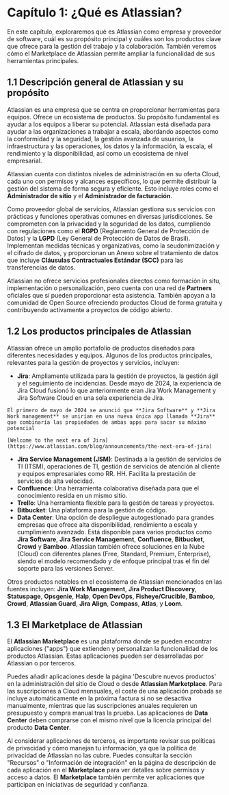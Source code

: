 # Capítulo 1: ¿Qué es Atlassian?

En este capítulo, exploraremos qué es Atlassian como empresa y proveedor de software, cuál es su propósito principal y cuáles son los productos clave que ofrece para la gestión del trabajo y la colaboración. También veremos cómo el Marketplace de Atlassian permite ampliar la funcionalidad de sus herramientas principales.

## 1.1 Descripción general de Atlassian y su propósito

Atlassian es una empresa que se centra en proporcionar herramientas para equipos. Ofrece un ecosistema de productos. Su propósito fundamental es ayudar a los equipos a liberar su potencial. Atlassian está diseñada para ayudar a las organizaciones a trabajar a escala, abordando aspectos como la conformidad y la seguridad, la gestión avanzada de usuarios, la infraestructura y las operaciones, los datos y la información, la escala, el rendimiento y la disponibilidad, así como un ecosistema de nivel empresarial.

Atlassian cuenta con distintos niveles de administración en su oferta Cloud, cada uno con permisos y alcances específicos, lo que permite distribuir la gestión del sistema de forma segura y eficiente. Esto incluye roles como el **Administrador de sitio** y el **Administrador de facturación**.

Como proveedor global de servicios, Atlassian gestiona sus servicios con prácticas y funciones operativas comunes en diversas jurisdicciones. Se comprometen con la privacidad y la seguridad de los datos, cumpliendo con regulaciones como el **RGPD** (Reglamento General de Protección de Datos) y la **LGPD** (Ley General de Protección de Datos de Brasil). Implementan medidas técnicas y organizativas, como la seudonimización y el cifrado de datos, y proporcionan un Anexo sobre el tratamiento de datos que incluye **Cláusulas Contractuales Estándar (SCC)** para las transferencias de datos.

Atlassian no ofrece servicios profesionales directos como formación in situ, implementación o personalización, pero cuenta con una red de **Partners** oficiales que sí pueden proporcionar esta asistencia. También apoyan a la comunidad de Open Source ofreciendo productos Cloud de forma gratuita y contribuyendo activamente a proyectos de código abierto.

## 1.2 Los productos principales de Atlassian

Atlassian ofrece un amplio portafolio de productos diseñados para diferentes necesidades y equipos. Algunos de los productos principales, relevantes para la gestión de proyectos y servicios, incluyen:

* **Jira**: Ampliamente utilizada para la gestión de proyectos, la gestión ágil y el seguimiento de incidencias. Desde mayo de 2024, la experiencia de Jira Cloud fusionó lo que anteriormente eran Jira Work Management y Jira Software Cloud en una sola experiencia de Jira.
```{admonition} Cambios en productos Atlassian
El primero de mayo de 2024 se anunció que **Jira Software** y **Jira Work management** se unirían en una nueva única app llamada **Jira** que combinaría las propiedades de ambas apps para sacar su máximo potencial

[Welcome to the next era of Jira](https://www.atlassian.com/blog/announcements/the-next-era-of-jira)
```
* **Jira Service Management (JSM)**: Destinada a la gestión de servicios de TI (ITSM), operaciones de TI, gestión de servicios de atención al cliente y equipos empresariales como RR. HH. Facilita la prestación de servicios de alta velocidad.
* **Confluence**: Una herramienta colaborativa diseñada para que el conocimiento resida en un mismo sitio.
* **Trello**: Una herramienta flexible para la gestión de tareas y proyectos.
* **Bitbucket**: Una plataforma para la gestión de código.
* **Data Center**: Una opción de despliegue autogestionado para grandes empresas que ofrece alta disponibilidad, rendimiento a escala y cumplimiento avanzado. Está disponible para varios productos como **Jira Software**, **Jira Service Management**, **Confluence**, **Bitbucket**, **Crowd** y **Bamboo**. Atlassian también ofrece soluciones en la Nube (Cloud) con diferentes planes (Free, Standard, Premium, Enterprise), siendo el modelo recomendado y de enfoque principal tras el fin del soporte para las versiones Server.

Otros productos notables en el ecosistema de Atlassian mencionados en las fuentes incluyen: **Jira Work Management**, **Jira Product Discovery**, **Statuspage**, **Opsgenie**, **Halp**, **Open DevOps**, **Fisheye/Crucible**, **Bamboo**, **Crowd**, **Atlassian Guard**, **Jira Align**, **Compass**, **Atlas**, y **Loom**.

## 1.3 El Marketplace de Atlassian

El **Atlassian Marketplace** es una plataforma donde se pueden encontrar aplicaciones ("apps") que extienden y personalizan la funcionalidad de los productos Atlassian. Estas aplicaciones pueden ser desarrolladas por Atlassian o por terceros.

Puedes añadir aplicaciones desde la página 'Descubre nuevos productos' en la administración del sitio de Cloud o desde **Atlassian Marketplace**. Para las suscripciones a Cloud mensuales, el coste de una aplicación probada se incluye automáticamente en la próxima factura si no se desactiva manualmente, mientras que las suscripciones anuales requieren un presupuesto y compra manual tras la prueba. Las aplicaciones de **Data Center** deben comprarse con el mismo nivel que la licencia principal del producto **Data Center**.

Al considerar aplicaciones de terceros, es importante revisar sus políticas de privacidad y cómo manejan tu información, ya que la política de privacidad de Atlassian no las cubre. Puedes consultar la sección "Recursos" o "Información de integración" en la página de descripción de cada aplicación en el **Marketplace** para ver detalles sobre permisos y acceso a datos. El **Marketplace** también permite ver aplicaciones que participan en iniciativas de seguridad y confianza.